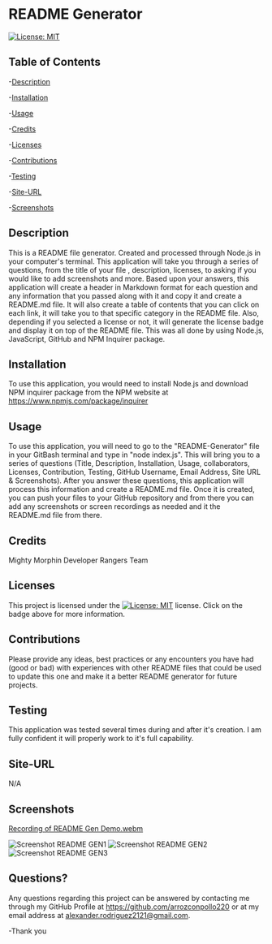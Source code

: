 
  # README Generator
  
 [![License: MIT](https://img.shields.io/badge/License-MIT-yellow.svg)](https://opensource.org/licenses/MIT)
  ## Table of Contents
  
 -[Description](#Description)
  
 -[Installation](#Installation)
  
 -[Usage](#Usage)
  
 -[Credits](#Credits)
  
 -[Licenses](#Licenses)
  
 -[Contributions](#Contributions)
  
 -[Testing](#Testing)
  
 -[Site-URL](#Site-URL)
  
 -[Screenshots](#Screenshots)

  ## Description
  This is a README file generator. Created and processed through Node.js in your computer's terminal. This application will take you through a series of questions, from the title of your file , description, licenses, to asking if you would like to add screenshots and more. Based upon your answers, this application will create a header in Markdown format for each question and any information that you passed along with it and copy it and create a README.md file. It will also create a table of contents that you can click on each link, it will take you to that specific category in the README file. Also, depending if you selected a license or not, it will generate the license badge and display it on top of the README file. This was all done by using Node.js, JavaScript, GitHub and NPM Inquirer package.

  ## Installation
  To use this application, you would need to install Node.js and download NPM inquirer package from the NPM website at https://www.npmjs.com/package/inquirer

  ## Usage
  To use this application, you will need to go to the "README-Generator" file in your GitBash terminal and type in "node index.js". This will bring you to a series of questions (Title, Description, Installation, Usage, collaborators, Licenses, Contribution, Testing, GitHub Username, Email Address, Site URL & Screenshots). After you answer these questions, this application will process this information and create a README.md file. Once it is created, you can push your files to your GitHub repository and from there you can add any screenshots or screen recordings as needed and it the README.md file from there.

  ## Credits
  Mighty Morphin Developer Rangers Team

  ## Licenses
  This project is licensed under the [![License: MIT](https://img.shields.io/badge/License-MIT-yellow.svg)](https://opensource.org/licenses/MIT) license. Click on the badge above for more information.

  ## Contributions
  Please provide any ideas, best practices or any encounters you have had (good or bad) with experiences with other README files that could be used to update this one and make it a better README generator for future projects.

  ## Testing
  This application was tested several times during and after it's creation. I am fully confident it will properly work to it's full capability.

  ## Site-URL
  N/A

  ## Screenshots
  [Recording of README Gen Demo.webm](https://github.com/arrozconpollo220/README-Generator/assets/164965766/23b7fd27-6c93-4582-9f67-569d0fcf67e6)
  
  ![Screenshot README GEN1](https://github.com/arrozconpollo220/README-Generator/assets/164965766/c9bd26e0-5c4f-4b51-8399-0ea21340d047)
  ![Screenshot README GEN2](https://github.com/arrozconpollo220/README-Generator/assets/164965766/74c2c657-565c-4dc2-aac9-2b1bbe588a6b)
  ![Screenshot README GEN3](https://github.com/arrozconpollo220/README-Generator/assets/164965766/84730ce7-a7e3-4b1d-85f3-eaf643e6049e)


  ## Questions?
  Any questions regarding this project can be answered by contacting me through my GitHub Profile at https://github.com/arrozconpollo220 or at my email address at alexander.rodriguez2121@gmail.com. 

  -Thank you


